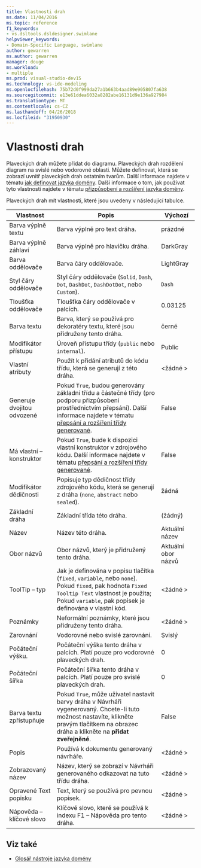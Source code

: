 ```yaml
---
title: Vlastnosti drah
ms.date: 11/04/2016
ms.topic: reference
f1_keywords:
- vs.dsltools.dsldesigner.swimlane
helpviewer_keywords:
- Domain-Specific Language, swimlane
author: gewarren
ms.author: gewarren
manager: douge
ms.workload:
- multiple
ms.prod: visual-studio-dev15
ms.technology: vs-ide-modeling
ms.openlocfilehash: 75b72d0f999da27a1b663b4aad89e905807fa638
ms.sourcegitcommit: e13e61ddea6032a8282abe16131d9e136a927984
ms.translationtype: MT
ms.contentlocale: cs-CZ
ms.lasthandoff: 04/26/2018
ms.locfileid: "31950930"
---
```

# <a name="properties-of-swimlanes"></a>Vlastnosti drah
Plaveckých drah můžete přidat do diagramu. Plaveckých drah rozdělení diagram na svislé nebo vodorovné oblasti. Můžete definovat, která se zobrazí uvnitř plaveckých drah ostatním tvarům. Další informace najdete v tématu [jak definovat jazyka domény](../modeling/how-to-define-a-domain-specific-language.md). Další informace o tom, jak používat tyto vlastnosti najdete v tématu [přizpůsobení a rozšíření jazyka domény](../modeling/customizing-and-extending-a-domain-specific-language.md).

 Plaveckých drah mít vlastnosti, které jsou uvedeny v následující tabulce.

|Vlastnost|Popis|Výchozí|
|--------------|-----------------|-------------|
|Barva výplně textu|Barva výplně pro text dráha.|prázdné|
|Barva výplně záhlaví|Barva výplně pro hlavičku dráha.|DarkGray|
|Barva oddělovače|Barva čáry oddělovače.|LightGray|
|Styl čáry oddělovače|Styl čáry oddělovače (`Solid`, `Dash`, `Dot`, `DashDot`, `DashDotDot`, nebo `Custom`).|`Dash`|
|Tloušťka oddělovače|Tloušťka čáry oddělovače v palcích.|0.03125|
|Barva textu|Barva, který se používá pro dekoratéry textu, které jsou přidruženy tento dráha.|černé|
|Modifikátor přístupu|Úroveň přístupu třídy (`public` nebo `internal`).|Public|
|Vlastní atributy|Použít k přidání atributů do kódu třídu, která se generují z této dráha.|\<žádné >|
|Generuje dvojitou odvozené|Pokud `True`, budou generovány základní třídu a částečné třídy (pro podporu přizpůsobení prostřednictvím přepsání). Další informace najdete v tématu [přepsání a rozšíření třídy generované](../modeling/overriding-and-extending-the-generated-classes.md).|False|
|Má vlastní – konstruktor|Pokud `True`, bude k dispozici vlastní konstruktor v zdrojového kódu. Další informace najdete v tématu [přepsání a rozšíření třídy generované](../modeling/overriding-and-extending-the-generated-classes.md).|False|
|Modifikátor dědičnosti|Popisuje typ dědičnost třídy zdrojového kódu, která se generují z dráha (`none`, `abstract` nebo `sealed`).|žádná|
|Základní dráha|Základní třída této dráha.|(žádný)|
|Název|Název této dráha.|Aktuální název|
|Obor názvů|Obor názvů, který je přidružený tento dráha.|Aktuální obor názvů|
|ToolTip – typ|Jak je definována v popisu tlačítka (`fixed`, `variable`, nebo `none`). Pokud `fixed`, pak hodnota `Fixed Tooltip Text` vlastnost je použita; Pokud `variable`, pak popisek je definována v vlastní kód.|\<žádné >|
|Poznámky|Neformální poznámky, které jsou přidruženy tento dráha.|\<žádné >|
|Zarovnání|Vodorovné nebo svislé zarovnání.|Svislý|
|Počáteční výšku.|Počáteční výška tento dráha v palcích. Platí pouze pro vodorovné plaveckých drah.|0|
|Počáteční šířka|Počáteční šířka tento dráha v palcích. Platí pouze pro svislé plaveckých drah.|0|
|Barva textu zpřístupňuje|Pokud `True`, může uživatel nastavit barvy dráha v Návrháři vygenerovaný. Chcete-li tuto možnost nastavíte, klikněte pravým tlačítkem na obrazec dráha a klikněte na **přidat zveřejněné**.|False|
|Popis|Používá k dokumentu generovaný návrháře.|\<žádné >|
|Zobrazovaný název|Název, který se zobrazí v Návrháři generovaného odkazovat na tuto třídu dráha.|\<žádné >|
|Opravené Text popisku|Text, který se používá pro pevnou popisek.|\<žádné >|
|Nápověda – klíčové slovo|Klíčové slovo, které se používá k indexu F1 – Nápověda pro tento dráha.|\<žádné >|

## <a name="see-also"></a>Viz také

- [Glosář nástroje jazyka domény](http://msdn.microsoft.com/ca5e84cb-a315-465c-be24-76aa3df276aa)
